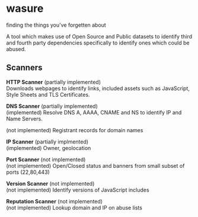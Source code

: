 # wasure
finding the things you've forgetten about

A tool which makes use of Open Source and Public datasets to identify third and fourth party dependencies
specifically to identify ones which could be abused.

## Scanners

**HTTP Scanner** (partially implemented)  
Downloads webpages to identify links, included assets such as JavaScript, Style Sheets and TLS Certificates.

**DNS Scanner** (partially implemented)  
(implemented) Resolve DNS A, AAAA, CNAME and NS to identify IP and Name Servers.

(not implemented) Registrant records for domain names

**IP Scanner** (partially implmented)   
(implemented)  Owner, geolocation

**Port Scanner** (not implemented)   
(not implemented) Open/Closed status and banners from small subset of ports (22,80,443)

**Version Scanner** (not implemented)   
(not implemented) Identify versions of JavaScript includes

**Reputation Scanner** (not implemented)   
(not implemented) Lookup domain and IP on abuse lists
